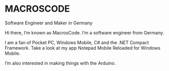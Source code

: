 # MACROSCODE
Software Engineer and Maker in Germany

Hi there, I’m known as MacrosCode. I’m a software engineer from Germany.

I am a fan of Pocket PC, Windows Mobile, C# and the .NET Compact Framework.
Take a look at my app Notepad Mobile Reloaded for Windows Mobile.

I’m also interested in making things with the Arduino.



<!---
MacrosCode/MacrosCode is a ✨ special ✨ repository because its `README.md` (this file) appears on your GitHub profile.
You can click the Preview link to take a look at your changes.
--->
